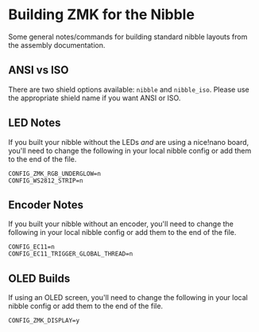 # Building ZMK for the Nibble

Some general notes/commands for building standard nibble layouts from the assembly documentation.

## ANSI vs ISO

There are two shield options available: `nibble` and `nibble_iso`. Please use the appropriate shield name if you want ANSI or ISO.

## LED Notes

If you built your nibble without the LEDs _and_ are using a nice!nano board, you'll need to change the following in your local nibble config or add them to the end of the file.

```
CONFIG_ZMK_RGB_UNDERGLOW=n
CONFIG_WS2812_STRIP=n
```

## Encoder Notes

If you built your nibble without an encoder, you'll need to change the following in your local nibble config or add them to the end of the file.

```
CONFIG_EC11=n
CONFIG_EC11_TRIGGER_GLOBAL_THREAD=n
```

## OLED Builds

If using an OLED screen, you'll need to change the following in your local nibble config or add them to the end of the file.

```
CONFIG_ZMK_DISPLAY=y
```
